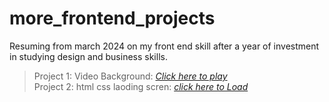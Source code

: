# more_frontend_projects
 Resuming from march 2024 on my front end skill after a year of investment in studying design and business skills.

> Project 1: Video Background: <i>[Click here to play](https://65ff06af69118024fb4a4e07--benevolent-praline-02befb.netlify.app/)</i> <br>
Project 2: html css laoding scren: <i>[click here to Load](https://65ffb031fb849b9317c125df--animated-mandazi-228e03.netlify.app/)</i>
